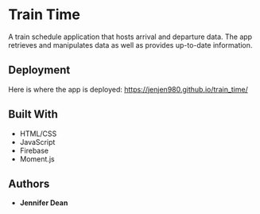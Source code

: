 # Train Time

A train schedule application that hosts arrival and departure data. The app retrieves and manipulates data as well as provides up-to-date information.

## Deployment

Here is where the app is deployed: https://jenjen980.github.io/train_time/

## Built With

* HTML/CSS
* JavaScript
* Firebase
* Moment.js

## Authors

* **Jennifer Dean**
